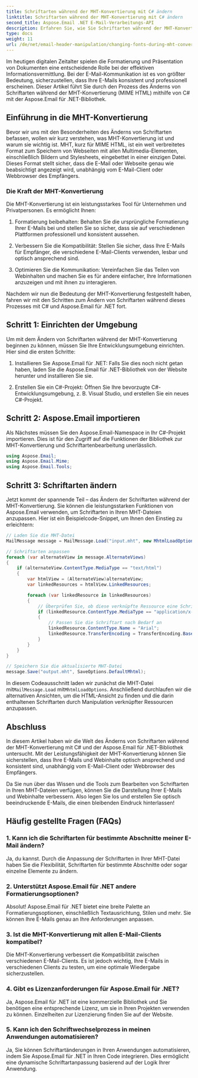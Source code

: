 ```yaml
---
title: Schriftarten während der MHT-Konvertierung mit C# ändern
linktitle: Schriftarten während der MHT-Konvertierung mit C# ändern
second_title: Aspose.Email .NET E-Mail-Verarbeitungs-API
description: Erfahren Sie, wie Sie Schriftarten während der MHT-Konvertierung mit Aspose.Email für .NET ändern. Schritt-für-Schritt-Anleitung mit Quellcode. Perfekt für die E-Mail-Archivierung und Dokumentenverwaltung.
type: docs
weight: 11
url: /de/net/email-header-manipulation/changing-fonts-during-mht-conversion-using-csharp/
---
```


Im heutigen digitalen Zeitalter spielen die Formatierung und Präsentation von Dokumenten eine entscheidende Rolle bei der effektiven Informationsvermittlung. Bei der E-Mail-Kommunikation ist es von größter Bedeutung, sicherzustellen, dass Ihre E-Mails konsistent und professionell erscheinen. Dieser Artikel führt Sie durch den Prozess des Änderns von Schriftarten während der MHT-Konvertierung (MIME HTML) mithilfe von C# mit der Aspose.Email für .NET-Bibliothek.

## Einführung in die MHT-Konvertierung

Bevor wir uns mit den Besonderheiten des Änderns von Schriftarten befassen, wollen wir kurz verstehen, was MHT-Konvertierung ist und warum sie wichtig ist. MHT, kurz für MIME HTML, ist ein weit verbreitetes Format zum Speichern von Webseiten mit allen Multimedia-Elementen, einschließlich Bildern und Stylesheets, eingebettet in einer einzigen Datei. Dieses Format stellt sicher, dass die E-Mail oder Webseite genau wie beabsichtigt angezeigt wird, unabhängig vom E-Mail-Client oder Webbrowser des Empfängers.

### Die Kraft der MHT-Konvertierung

Die MHT-Konvertierung ist ein leistungsstarkes Tool für Unternehmen und Privatpersonen. Es ermöglicht Ihnen:

1. Formatierung beibehalten: Behalten Sie die ursprüngliche Formatierung Ihrer E-Mails bei und stellen Sie so sicher, dass sie auf verschiedenen Plattformen professionell und konsistent aussehen.

2. Verbessern Sie die Kompatibilität: Stellen Sie sicher, dass Ihre E-Mails für Empfänger, die verschiedene E-Mail-Clients verwenden, lesbar und optisch ansprechend sind.

3. Optimieren Sie die Kommunikation: Vereinfachen Sie das Teilen von Webinhalten und machen Sie es für andere einfacher, Ihre Informationen anzuzeigen und mit ihnen zu interagieren.

Nachdem wir nun die Bedeutung der MHT-Konvertierung festgestellt haben, fahren wir mit den Schritten zum Ändern von Schriftarten während dieses Prozesses mit C# und Aspose.Email für .NET fort.

## Schritt 1: Einrichten der Umgebung

Um mit dem Ändern von Schriftarten während der MHT-Konvertierung beginnen zu können, müssen Sie Ihre Entwicklungsumgebung einrichten. Hier sind die ersten Schritte:

1. Installieren Sie Aspose.Email für .NET: Falls Sie dies noch nicht getan haben, laden Sie die Aspose.Email für .NET-Bibliothek von der Website herunter und installieren Sie sie.

2. Erstellen Sie ein C#-Projekt: Öffnen Sie Ihre bevorzugte C#-Entwicklungsumgebung, z. B. Visual Studio, und erstellen Sie ein neues C#-Projekt.

## Schritt 2: Aspose.Email importieren

Als Nächstes müssen Sie den Aspose.Email-Namespace in Ihr C#-Projekt importieren. Dies ist für den Zugriff auf die Funktionen der Bibliothek zur MHT-Konvertierung und Schriftartenbearbeitung unerlässlich.

```csharp
using Aspose.Email;
using Aspose.Email.Mime;
using Aspose.Email.Tools;
```

## Schritt 3: Schriftarten ändern

Jetzt kommt der spannende Teil – das Ändern der Schriftarten während der MHT-Konvertierung. Sie können die leistungsstarken Funktionen von Aspose.Email verwenden, um Schriftarten in Ihren MHT-Dateien anzupassen. Hier ist ein Beispielcode-Snippet, um Ihnen den Einstieg zu erleichtern:

```csharp
// Laden Sie die MHT-Datei
MailMessage message = MailMessage.Load("input.mht", new MhtmlLoadOptions());

// Schriftarten anpassen
foreach (var alternateView in message.AlternateViews)
{
    if (alternateView.ContentType.MediaType == "text/html")
    {
        var htmlView = (AlternateView)alternateView;
        var linkedResources = htmlView.LinkedResources;

        foreach (var linkedResource in linkedResources)
        {
            // Überprüfen Sie, ob diese verknüpfte Ressource eine Schriftart darstellt
            if (linkedResource.ContentType.MediaType == "application/x-font-ttf")
            {
                // Passen Sie die Schriftart nach Bedarf an
                linkedResource.ContentType.Name = "Arial";
                linkedResource.TransferEncoding = TransferEncoding.Base64;
            }
        }
    }
}

// Speichern Sie die aktualisierte MHT-Datei
message.Save("output.mht", SaveOptions.DefaultMhtml);
```

 In diesem Codeausschnitt laden wir zunächst die MHT-Datei mit`MailMessage.Load` mit`MhtmlLoadOptions`. Anschließend durchlaufen wir die alternativen Ansichten, um die HTML-Ansicht zu finden und die darin enthaltenen Schriftarten durch Manipulation verknüpfter Ressourcen anzupassen.

## Abschluss

In diesem Artikel haben wir die Welt des Änderns von Schriftarten während der MHT-Konvertierung mit C# und der Aspose.Email für .NET-Bibliothek untersucht. Mit der Leistungsfähigkeit der MHT-Konvertierung können Sie sicherstellen, dass Ihre E-Mails und Webinhalte optisch ansprechend und konsistent sind, unabhängig vom E-Mail-Client oder Webbrowser des Empfängers.

Da Sie nun über das Wissen und die Tools zum Bearbeiten von Schriftarten in Ihren MHT-Dateien verfügen, können Sie die Darstellung Ihrer E-Mails und Webinhalte verbessern. Also legen Sie los und erstellen Sie optisch beeindruckende E-Mails, die einen bleibenden Eindruck hinterlassen!

## Häufig gestellte Fragen (FAQs)

### 1. Kann ich die Schriftarten für bestimmte Abschnitte meiner E-Mail ändern?

   Ja, du kannst. Durch die Anpassung der Schriftarten in Ihrer MHT-Datei haben Sie die Flexibilität, Schriftarten für bestimmte Abschnitte oder sogar einzelne Elemente zu ändern.

### 2. Unterstützt Aspose.Email für .NET andere Formatierungsoptionen?

   Absolut! Aspose.Email für .NET bietet eine breite Palette an Formatierungsoptionen, einschließlich Textausrichtung, Stilen und mehr. Sie können Ihre E-Mails genau an Ihre Anforderungen anpassen.

### 3. Ist die MHT-Konvertierung mit allen E-Mail-Clients kompatibel?

   Die MHT-Konvertierung verbessert die Kompatibilität zwischen verschiedenen E-Mail-Clients. Es ist jedoch wichtig, Ihre E-Mails in verschiedenen Clients zu testen, um eine optimale Wiedergabe sicherzustellen.

### 4. Gibt es Lizenzanforderungen für Aspose.Email für .NET?

   Ja, Aspose.Email für .NET ist eine kommerzielle Bibliothek und Sie benötigen eine entsprechende Lizenz, um sie in Ihren Projekten verwenden zu können. Einzelheiten zur Lizenzierung finden Sie auf der Website.

### 5. Kann ich den Schriftwechselprozess in meinen Anwendungen automatisieren?

   Ja, Sie können Schriftartänderungen in Ihren Anwendungen automatisieren, indem Sie Aspose.Email für .NET in Ihren Code integrieren. Dies ermöglicht eine dynamische Schriftartanpassung basierend auf der Logik Ihrer Anwendung.